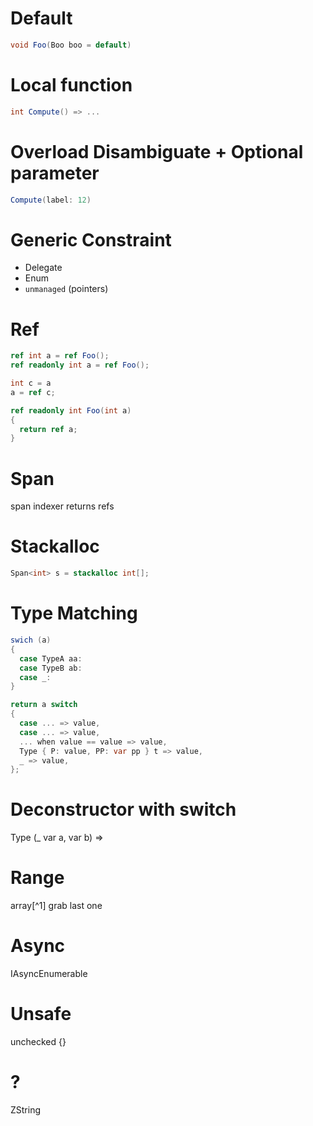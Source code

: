 # Default

```cs
void Foo(Boo boo = default)
```

# Local function

```cs
int Compute() => ...
```

# Overload Disambiguate + Optional parameter

```cs
Compute(label: 12)
```

# Generic Constraint

- Delegate
- Enum
- `unmanaged` (pointers)

# Ref

```cs
ref int a = ref Foo();
ref readonly int a = ref Foo();

int c = a
a = ref c;

ref readonly int Foo(int a)
{
  return ref a;
}
```

# Span

span indexer returns refs

# Stackalloc

```cs
Span<int> s = stackalloc int[];
```

# Type Matching

```cs
swich (a)
{
  case TypeA aa:
  case TypeB ab:
  case _:
}

return a switch
{
  case ... => value,
  case ... => value,
  ... when value == value => value,
  Type { P: value, PP: var pp } t => value,
  _ => value,
};
```

# Deconstructor with switch

Type (_ var a, var b) =>

# Range

array[^1] grab last one

# Async

IAsyncEnumerable

# Unsafe

unchecked {}

# ?

ZString
